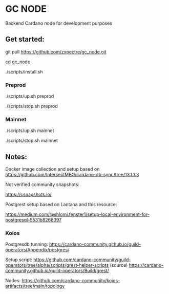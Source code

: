 # GC NODE
Backend Cardano node for development purposes

## Get started:

git pull https://github.com/zxpectre/gc_node.git

cd gc_node

./scripts/install.sh

### Preprod

./scripts/up.sh preprod

./scripts/stop.sh preprod

### Mainnet

./scripts/up.sh mainnet

./scripts/stop.sh mainnet


## Notes:

Docker image collection and setup based on https://github.com/IntersectMBO/cardano-db-sync/tree/13.1.1.3


Not verified community snapshots: 

https://csnapshots.io/


Postgrest setup based on Lantana and this resource:

https://medium.com/@shlomi.fenster1/setup-local-environment-for-postgresql-5531b8268397

### Koios

Postgresdb tunning:
https://cardano-community.github.io/guild-operators/Appendix/postgres/

Setup script:
https://github.com/cardano-community/guild-operators/tree/alpha/scripts/grest-helper-scripts (source)
https://cardano-community.github.io/guild-operators/Build/grest/

Nodes:
https://github.com/cardano-community/koios-artifacts/tree/main/topology
